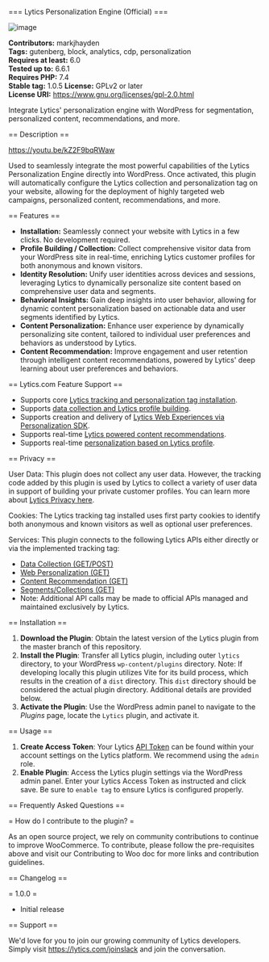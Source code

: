 === Lytics Personalization Engine (Official) ===

![image](https://github.com/lytics/wordpress-core/assets/2042008/eea842dc-c763-4878-b8b8-56140a6c54ce)

**Contributors:** markjhayden  
**Tags:** gutenberg, block, analytics, cdp, personalization  
**Requires at least:** 6.0  
**Tested up to:** 6.6.1  
**Requires PHP:** 7.4  
**Stable tag:** 1.0.5
**License:** GPLv2 or later  
**License URI:** https://www.gnu.org/licenses/gpl-2.0.html

Integrate Lytics' personalization engine with WordPress for segmentation, personalized content, recommendations, and more.

== Description ==

https://youtu.be/kZ2F9bqRWaw

Used to seamlessly integrate the most powerful capabilities of the Lytics Personalization Engine directly into WordPress. Once activated, this plugin will automatically configure the Lytics collection and personalization tag on your website, allowing for the deployment of highly targeted web campaigns, personalized content, recommendations, and more.

== Features ==

- **Installation:** Seamlessly connect your website with Lytics in a few clicks. No development required.
- **Profile Building / Collection:** Collect comprehensive visitor data from your WordPress site in real-time, enriching Lytics customer profiles for both anonymous and known visitors.
- **Identity Resolution:** Unify user identities across devices and sessions, leveraging Lytics to dynamically personalize site content based on comprehensive user data and segments.
- **Behavioral Insights:** Gain deep insights into user behavior, allowing for dynamic content personalization based on actionable data and user segments identified by Lytics.
- **Content Personalization:** Enhance user experience by dynamically personalizing site content, tailored to individual user preferences and behaviors as understood by Lytics.
- **Content Recommendation:** Improve engagement and user retention through intelligent content recommendations, powered by Lytics' deep learning about user preferences and behaviors.

== Lytics.com Feature Support ==

- Supports core [Lytics tracking and personalization tag installation](https://docs.lytics.com/docs/lytics-javascript-tag).
- Supports [data collection and Lytics profile building](https://docs.lytics.com/docs/lytics-javascript-tag#data-collection).
- Supports creation and delivery of [Lytics Web Experiences via Personalization SDK](https://docs.lytics.com/docs/personalization-pathfora).
- Supports real-time [Lytics powered content recommendations](https://docs.lytics.com/docs/recommendations).
- Supports real-time [personalization based on Lytics profile](https://docs.lytics.com/docs/lytics-javascript-tag#accessing-visitor-profiles).

== Privacy ==

User Data: This plugin does not collect any user data. However, the tracking code added by this plugin is used by Lytics to collect a variety of user data in support of building your private customer profiles. You can learn more about [Lytics Privacy here](https://www.lytics.com/privacy-policy/).

Cookies: The Lytics tracking tag installed uses first party cookies to identify both anonymous and known visitors as well as optional user preferences.

Services: This plugin connects to the following Lytics APIs either directly or via the implemented tracking tag:

- [Data Collection (GET/POST)](https://docs.lytics.com/reference/data-json-upload)
- [Web Personalization (GET)](https://docs.lytics.com/reference/web-personalization-1)
- [Content Recommendation (GET)](https://docs.lytics.com/reference/public-content-recommendation)
- [Segments/Collections (GET)](https://docs.lytics.com/reference/get_segment)
- Note: Additional API calls may be made to official APIs managed and maintained exclusively by Lytics.

== Installation ==

1. **Download the Plugin**: Obtain the latest version of the Lytics plugin from the master branch of this repository.
2. **Install the Plugin**: Transfer all Lytics plugin, including outer `lytics` directory, to your WordPress `wp-content/plugins` directory. Note: If developing locally this plugin utilizes Vite for its build process, which results in the creation of a `dist` directory. This `dist` directory should be considered the actual plugin directory. Additional details are provided below.
3. **Activate the Plugin**: Use the WordPress admin panel to navigate to the _Plugins_ page, locate the `Lytics` plugin, and activate it.

== Usage ==

1. **Create Access Token**: Your Lytics [API Token](https://docs.lytics.com/docs/access-tokens#deleting-an-existing-api-token) can be found within your account settings on the Lytics platform. We recommend using the `admin` role.
2. **Enable Plugin**: Access the Lytics plugin settings via the WordPress admin panel. Enter your Lytics Access Token as instructed and click save. Be sure to `enable tag` to ensure Lytics is configured properly.

== Frequently Asked Questions ==

= How do I contribute to the plugin? =

As an open source project, we rely on community contributions to continue to improve WooCommerce. To contribute, please follow the pre-requisites above and visit our Contributing to Woo doc for more links and contribution guidelines.

== Changelog ==

= 1.0.0 =

- Initial release

== Support ==

We'd love for you to join our growing community of Lytics developers. Simply visit https://lytics.com/joinslack and join the conversation.
